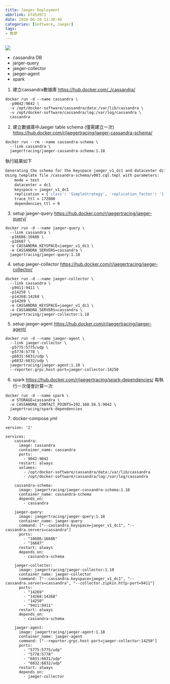 ```yaml
---
title: Jaeger Deployment
abbrlink: bfd5d971
date: 2020-06-10 11:30:49
categories: [Software, Jaeger]
tags:
- 教學
---
```

![](architecture-v1.png)
* cassandra DB
* jarger-query
* jaeger-collector
* jaeger-agent
* spark
1. 建立cassandra數據庫
https://hub.docker.com/_/cassandra/
```
docker run -d --name cassandra \
  -p9042:9042 \
  -v /opt/docker-software/cassandra/data:/var/lib/cassandra \
  -v /opt/docker-software/cassandra/log:/var/log/cassandra \
  cassandra
```
2. 建立數據庫中Jaeger table schema (僅需建立一次)
https://hub.docker.com/r/jaegertracing/jaeger-cassandra-schema/
```
docker run --rm --name cassandra-schema \
  --link cassandra \
  jaegertracing/jaeger-cassandra-schema:1.18
```
執行結果如下
```bash
Generating the schema for the keyspace jaeger_v1_dc1 and datacenter dc1
Using template file /cassandra-schema/v003.cql.tmpl with parameters:
    mode = test
    datacenter = dc1
    keyspace = jaeger_v1_dc1
    replication = {'class': 'SimpleStrategy', 'replication_factor': '1'}
    trace_ttl = 172800
    dependencies_ttl = 0
```
3. setup jaeger-query
https://hub.docker.com/r/jaegertracing/jaeger-query/
```
docker run -d --name jaeger-query \
  --link cassandra \
  -p16686:16686 \
  -p16687 \
  -e CASSANDRA_KEYSPACE=jaeger_v1_dc1 \
  -e CASSANDRA_SERVERS=cassandra \
  jaegertracing/jaeger-query:1.18
```
4. setup jaeger-collector
https://hub.docker.com/r/jaegertracing/jaeger-collector/
```
docker run -d --name jaeger-collector \
  --link cassandra \
  -p9411:9411 \
  -p14250 \
  -p14268:14268 \
  -p14269 \
  -e CASSANDRA_KEYSPACE=jaeger_v1_dc1 \
  -e CASSANDRA_SERVERS=cassandra \
  jaegertracing/jaeger-collector:1.18
```
5. setup jaeger-agent
https://hub.docker.com/r/jaegertracing/jaeger-agent/
```
docker run -d --name jaeger-agent \
  --link jaeger-collector \
  -p5775:5775/udp \
  -p5778:5778 \
  -p6831:6831/udp \
  -p6832:6832/udp \
  jaegertracing/jaeger-agent:1.18 \
  --reporter.grpc.host-port=jaeger-collector:14250
```
6. spark
https://hub.docker.com/r/jaegertracing/spark-dependencies/
每執行一次僅會計算一次
```
docker run -d --name spark \
  -e STORAGE=cassandra \
  -e CASSANDRA_CONTACT_POINTS=192.168.56.5:9042 \
  jaegertracing/spark-dependencies
```
7. docker-compose.yml
```
version: '2'

services:
    cassandra:
      image: cassandra
      container_name: cassandra
      ports:
        - 9042:9042
      restart: always
      volumes:
        - /opt/docker-software/cassandra/data:/var/lib/cassandra
        - /opt/docker-software/cassandra/log:/var/log/cassandra

    cassandra-schema:
      image: jaegertracing/jaeger-cassandra-schema:1.18
      container_name: cassandra-schema
      depends_on:
        - cassandra

    jaeger-query:
      image: jaegertracing/jaeger-query:1.18
      container_name: jaeger-query
      command: ["--cassandra.keyspace=jaeger_v1_dc1", "--cassandra.servers=cassandra"]
      ports:
        - "16686:16686"
        - "16687"
      restart: always
      depends_on:
        - cassandra-schema

    jaeger-collector:
      image: jaegertracing/jaeger-collector:1.18
      container_name: jaeger-collector
      command: ["--cassandra.keyspace=jaeger_v1_dc1", "--cassandra.servers=cassandra", "--collector.zipkin.http-port=9411"]
      ports:
        - "14269"
        - "14268:14268"
        - "14250"
        - "9411:9411"
      restart: always
      depends_on:
        - cassandra-schema

    jaeger-agent:
      image: jaegertracing/jaeger-agent:1.18
      container_name: jaeger-agent
      command: ["--reporter.grpc.host-port=jaeger-collector:14250"]
      ports:
        - "5775:5775/udp"
        - "5778:5778"
        - "6831:6831/udp"
        - "6832:6832/udp"
      restart: always
      depends_on:
        - jaeger-collector
```